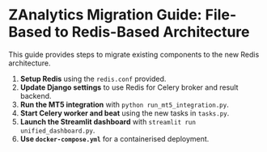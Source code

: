 # ZAnalytics Migration Guide: File-Based to Redis-Based Architecture

This guide provides steps to migrate existing components to the new Redis architecture.

1. **Setup Redis** using the `redis.conf` provided.
2. **Update Django settings** to use Redis for Celery broker and result backend.
3. **Run the MT5 integration** with `python run_mt5_integration.py`.
4. **Start Celery worker and beat** using the new tasks in `tasks.py`.
5. **Launch the Streamlit dashboard** with `streamlit run unified_dashboard.py`.
6. **Use `docker-compose.yml`** for a containerised deployment.
